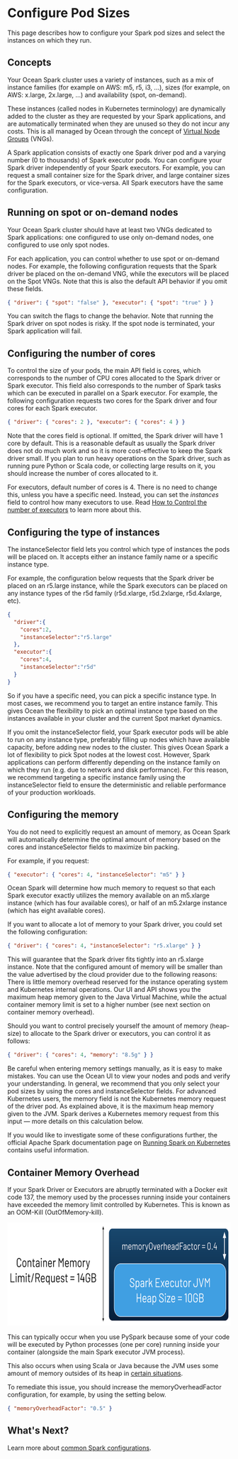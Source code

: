 # Configure Pod Sizes

This page describes how to configure your Spark pod sizes and select the instances on which they run.

## Concepts

Your Ocean Spark cluster uses a variety of instances, such as a mix of instance families (for example on AWS: m5, r5, i3, …), sizes (for example, on AWS: x.large, 2x.large, …) and availability (spot, on-demand).

These instances (called nodes in Kubernetes terminology) are dynamically added to the cluster as they are requested by your Spark applications, and are automatically terminated when they are unused so they do not incur any costs. This is all managed by Ocean through the concept of [Virtual Node Groups](ocean/features/launch-specifications) (VNGs).

A Spark application consists of exactly one Spark driver pod and a varying number (0 to thousands) of Spark executor pods. You can configure your Spark driver independently of your Spark executors. For example, you can request a small container size for the Spark driver, and large container sizes for the Spark executors, or vice-versa. All Spark executors have the same configuration.

## Running on spot or on-demand nodes

Your Ocean Spark cluster should have at least two VNGs dedicated to Spark applications: one configured to use only on-demand nodes, one configured to use only spot nodes.

For each application, you can control whether to use spot or on-demand nodes. For example, the following configuration requests that the Spark driver be placed on the on-demand VNG, while the executors will be placed on the Spot VNGs. Note that this is also the default API behavior if you omit these fields.

```json
{ "driver": { "spot": "false" }, "executor": { "spot": "true" } }
```

You can switch the flags to change the behavior. Note that running the Spark driver on spot nodes is risky. If the spot node is terminated, your Spark application will fail.

## Configuring the number of cores

To control the size of your pods, the main API field is cores, which corresponds to the number of CPU cores allocated to the Spark driver or Spark executor. This field also corresponds to the number of Spark tasks which can be executed in parallel on a Spark executor.
For example, the following configuration requests two cores for the Spark driver and four cores for each Spark executor.

```json
{ "driver": { "cores": 2 }, "executor": { "cores": 4 } }
```

Note that the cores field is optional. If omitted, the Spark driver will have 1 core by default. This is a reasonable default as usually the Spark driver does not do much work and so it is more cost-effective to keep the Spark driver small. If you plan to run heavy operations on the Spark driver, such as running pure Python or Scala code, or collecting large results on it, you should increase the number of cores allocated to it.

For executors, default number of cores is 4. There is no need to change this, unless you have a specific need. Instead, you can set the *instances* field to control how many executors to use. Read [How to Control the number of executors](ocean-spark/configure-spark-apps/common-spark-configs?id=control-the-number-of-executors) to learn more about this.

## Configuring the type of instances

The instanceSelector field lets you control which type of instances the pods will be placed on. It accepts either an instance family name or a specific instance type.

For example, the configuration below requests that the Spark driver be placed on an r5.large instance, while the Spark executors can be placed on any instance types of the r5d family (r5d.xlarge, r5d.2xlarge, r5d.4xlarge, etc).

```json
{
  "driver":{
    "cores":2,
    "instanceSelector":"r5.large"
  },
  "executor":{
    "cores":4,
    "instanceSelector":"r5d"
  }
}
```

So if you have a specific need, you can pick a specific instance type. In most cases, we recommend you to target an entire instance family. This gives Ocean the flexibility to pick an optimal instance type based on the instances available in your cluster and the current Spot market dynamics.

If you omit the instanceSelector field, your Spark executor pods will be able to run on any instance type, preferably filling up nodes which have available capacity, before adding new nodes to the cluster. This gives Ocean Spark a lot of flexibility to pick Spot nodes at the lowest cost. However, Spark applications can perform differently depending on the instance family on which they run (e.g. due to network and disk performance). For this reason, we recommend targeting a specific instance family using the instanceSelector field to ensure the deterministic and reliable performance of your production workloads.

## Configuring the memory

You do not need to explicitly request an amount of memory, as Ocean Spark will automatically determine the optimal amount of memory based on the cores and instanceSelector fields to maximize bin packing.

For example, if you request:

```json
{ "executor": { "cores": 4, "instanceSelector": "m5" } }
```

Ocean Spark will determine how much memory to request so that each Spark executor exactly utilizes the memory available on an m5.xlarge instance (which has four available cores), or half of an m5.2xlarge instance (which has eight available cores).

If you want to allocate a lot of memory to your Spark driver, you could set the following configuration:

```json
{ "driver": { "cores": 4, "instanceSelector": "r5.xlarge" } }
```

This will guarantee that the Spark driver fits tightly into an r5.xlarge instance. Note that the configured amount of memory will be smaller than the value advertised by the cloud provider due to the following reasons: There is little memory overhead reserved for the instance operating system and Kubernetes internal operations. Our UI and API shows you the maximum heap memory given to the Java Virtual Machine, while the actual container memory limit is set to a higher number (see next section on container memory overhead).

Should you want to control precisely yourself the amount of memory (heap-size) to allocate to the Spark driver or executors, you can control it as follows:

```json
{ "driver": { "cores": 4, "memory": "8.5g" } }
```

Be careful when entering memory settings manually, as it is easy to make mistakes. You can use the Ocean UI to view your nodes and pods and verify your understanding. In general, we recommend that you only select your pod sizes by using the cores and instanceSelector fields.
For advanced Kubernetes users, the memory field is not the Kubernetes memory request of the driver pod. As explained above, it is the maximum heap memory given to the JVM. Spark derives a Kubernetes memory request from this input — more details on this calculation below.

If you would like to investigate some of these configurations further, the official Apache Spark documentation page on [Running Spark on Kubernetes](https://spark.apache.org/docs/latest/running-on-kubernetes.html) contains useful information.

## Container Memory Overhead

If your Spark Driver or Executors are abruptly terminated with a Docker exit code 137, the memory used by the processes running inside your containers have exceeded the memory limit controlled by Kubernetes. This is known as an OOM-Kill (OutOfMemory-kill).

<img src="/ocean-spark/_media/configure-spark-apps-memory-&-cores-01.png" width="612" height="233" />

This can typically occur when you use PySpark because some of your code will be executed by Python processes (one per core) running inside your container (alongside the main Spark executor JVM process).

This also occurs when using Scala or Java because the JVM uses some amount of memory outsides of its heap in [certain situations](https://plumbr.io/blog/memory-leaks/why-does-my-java-process-consume-more-memory-than-xmx).

To remediate this issue, you should increase the memoryOverheadFactor configuration, for example, by using the setting below.

```json
{ "memoryOverheadFactor": "0.5" }
```

## What's Next?

Learn more about [common Spark configurations](ocean-spark/configure-spark-apps/common-spark-configs).
